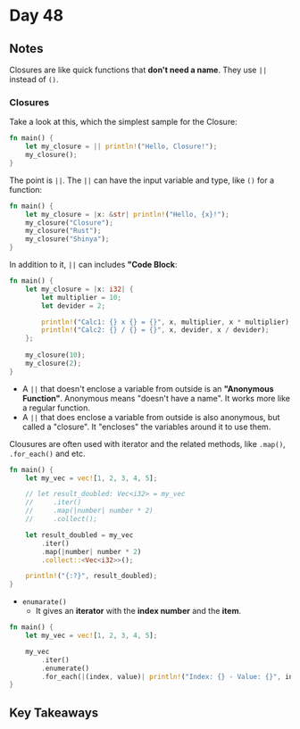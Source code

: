 # Day 48

## Notes

Closures are like quick functions that **don't need a name**.
They use `||` instead of `()`. 

### Closures

Take a look at this, which the simplest sample for the Closure:

```rust
fn main() {
    let my_closure = || println!("Hello, Closure!");
    my_closure();
}
```

The point is `||`.
The `||` can have the input variable and type, like `()` for a function:

```rust
fn main() {
    let my_closure = |x: &str| println!("Hello, {x}!");
    my_closure("Closure");
    my_closure("Rust");
    my_closure("Shinya");
}
```

In addition to it, `||` can includes **"Code Block**:

```rust
fn main() {
    let my_closure = |x: i32| {
        let multiplier = 10;
        let devider = 2;

        println!("Calc1: {} x {} = {}", x, multiplier, x * multiplier);
        println!("Calc2: {} / {} = {}", x, devider, x / devider);
    };
    
    my_closure(10);
    my_closure(2);
}
```

- A `||` that doesn't enclose a variable from outside is an **"Anonymous Function"**. Anonymous means "doesn't have a name". It works more like a regular function.
- A `||` that does enclose a variable from outside is also anonymous, but called a "closure". It "encloses" the variables around it to use them.

Clousures are often used with iterator and the related methods, like `.map()`, `.for_each()` and etc.

```rust
fn main() {
    let my_vec = vec![1, 2, 3, 4, 5];

    // let result_doubled: Vec<i32> = my_vec        
    //     .iter()                     
    //     .map(|number| number * 2)   
    //     .collect();   

    let result_doubled = my_vec        
        .iter()                     
        .map(|number| number * 2)   
        .collect::<Vec<i32>>();

    println!("{:?}", result_doubled);
}
```

- `enumarate()`
  - It gives an **iterator** with the **index number** and the **item**.

```rust
fn main() {
    let my_vec = vec![1, 2, 3, 4, 5];

    my_vec
        .iter()
        .enumerate()
        .for_each(|(index, value)| println!("Index: {} - Value: {}", index, value));
}
```

## Key Takeaways
